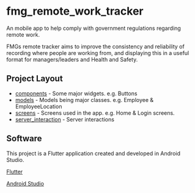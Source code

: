 # fmg_remote_work_tracker

An mobile app to help comply with government regulations regarding remote work.

FMGs remote tracker aims to improve the consistency and reliability of recording where people are working from, and displaying this in a useful format for managers/leaders and Health and Safety.

## Project Layout

- [components](lib/components) - Some major widgets. e.g. Buttons
- [models](lib/models) - Models being major classes. e.g. Employee & EmployeeLocation
- [screens](lib/screens) - Screens used in the app. e.g. Home & Login screens.
- [server_interaction](lib/server_interaction) - Server interactions

## Software

This project is a Flutter application created and developed in Android Studio.

[Flutter](https://flutter.dev/docs/get-started/install)

[Android Studio](https://developer.android.com/studio)
